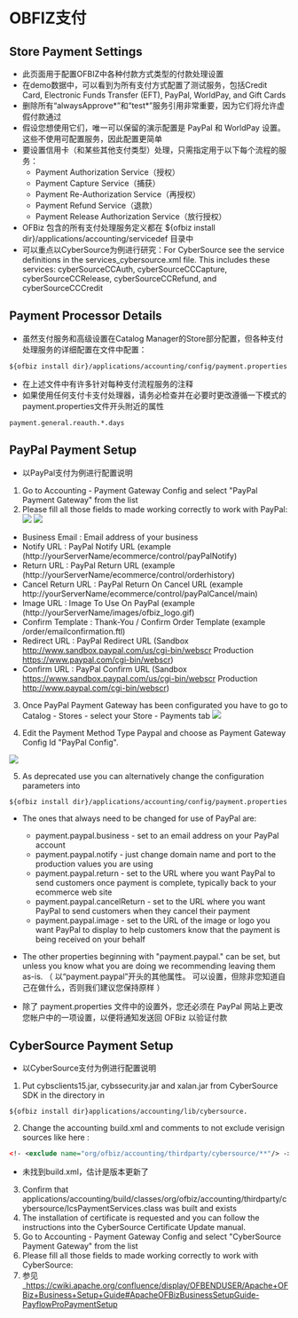 # OBFIZ支付
## Store Payment Settings
* 此页面用于配置OFBIZ中各种付款方式类型的付款处理设置
* 在demo数据中，可以看到为所有支付方式配置了测试服务，包括Credit Card, Electronic Funds Transfer (EFT), PayPal, WorldPay, and Gift Cards
* 删除所有“alwaysApprove*”和“test*”服务引用非常重要，因为它们将允许虚假付款通过
* 假设您想使用它们，唯一可以保留的演示配置是 PayPal 和 WorldPay 设置。 这些不使用可配置服务，因此配置更简单
* 要设置信用卡（和某些其他支付类型）处理，只需指定用于以下每个流程的服务：
  * Payment Authorization Service（授权）
  * Payment Capture Service（捕获）
  * Payment Re-Authorization Service（再授权）
  * Payment Refund Service（退款）
  * Payment Release Authorization Service（放行授权）
* OFBiz 包含的所有支付处理服务定义都在 ${ofbiz install dir}/applications/accounting/servicedef 目录中
* 可以重点以CyberSource为例进行研究：For CyberSource see the service definitions in the services_cybersource.xml file. This includes these services: cyberSourceCCAuth, cyberSourceCCCapture, cyberSourceCCRelease, cyberSourceCCRefund, and cyberSourceCCCredit

## Payment Processor Details
* 虽然支付服务和高级设置在Catalog Manager的Store部分配置，但各种支付处理服务的详细配置在文件中配置：
```
${ofbiz install dir}/applications/accounting/config/payment.properties
```
* 在上述文件中有许多针对每种支付流程服务的注释
* 如果使用任何支付卡支付处理器，请务必检查并在必要时更改遵循一下模式的payment.properties文件开头附近的属性
```
payment.general.reauth.*.days
```

## PayPal Payment Setup
* 以PayPal支付为例进行配置说明
1. Go to Accounting - Payment Gateway Config and select "PayPal Payment Gateway" from the list
2. Please fill all those fields to made working correctly to work with PayPal:
![](./images/payment_gateway_paypal.png)
![](./images/paypal_gateway_config.png)
* Business Email : Email address of your business
* Notify URL : PayPal Notify URL (example (http://yourServerName/ecommerce/control/payPalNotify)
* Return URL : PayPal Return URL (example (http://yourServerName/ecommerce/control/orderhistory)
* Cancel Return URL : PayPal Return On Cancel URL (example http://yourServerName/ecommerce/control/payPalCancel/main)
* Image URL : Image To Use On PayPal (example (http://yourServerName/images/ofbiz_logo.gif)
* Confirm Template : Thank-You / Confirm Order Template (example /order/emailconfirmation.ftl)
* Redirect URL : PayPal Redirect URL (Sandbox http://www.sandbox.paypal.com/us/cgi-bin/webscr Production https://www.paypal.com/cgi-bin/webscr)
* Confirm URL : PayPal Confirm URL (Sandbox https://www.sandbox.paypal.com/us/cgi-bin/webscr Production http://www.paypal.com/cgi-bin/webscr)

3.  Once PayPal Payment Gateway has been configurated you have to go to Catalog - Stores - select your Store - Payments tab ![](./images/store_payments_tab.png)

4.  Edit the Payment Method Type Paypal and choose as Payment Gateway Config Id "PayPal Config". 

   ![](./images/edit_paypal_method.png)

5.  As deprecated use you can alternatively change the configuration parameters into 

   ```
   ${ofbiz install dir}/applications/accounting/config/payment.properties
   ```

   * The ones that always need to be changed for use of PayPal are: 
     *  payment.paypal.business - set to an email address on your PayPal account 
     *  payment.paypal.notify - just change domain name and port to the production values you are using 
     *  payment.paypal.return - set to the URL where you want PayPal to send  customers once payment is complete, typically back to your ecommerce web site 
     *  payment.paypal.cancelReturn - set to the URL where you want PayPal to send customers when they cancel their payment 
     *  payment.paypal.image - set to the URL of the image or logo you want  PayPal to display to help customers know that the payment is being  received on your behalf 

   * The other properties beginning with "payment.paypal." can be set, but  unless you know what you are doing we recommending leaving them as-is. （ 以“payment.paypal”开头的其他属性。 可以设置，但除非您知道自己在做什么，否则我们建议您保持原样 ）

   * 除了 payment.properties 文件中的设置外，您还必须在 PayPal 网站上更改您帐户中的一项设置，以便将通知发送回 OFBiz 以验证付款 

## CyberSource Payment Setup
* 以CyberSource支付为例进行配置说明
1. Put cybsclients15.jar, cybssecurity.jar and xalan.jar from CyberSource SDK in the directory in
```
${ofbiz install dir}applications/accounting/lib/cybersource.
```
2. Change the accounting build.xml and comments to not exclude verisign sources like here :
```xml
<!- <exclude name="org/ofbiz/accounting/thirdparty/cybersource/**"/> ->
```
* 未找到build.xml，估计是版本更新了
3. Confirm that applications/accounting/build/classes/org/ofbiz/accounting/thirdparty/cybersource/IcsPaymentServices.class was built and exists
4. The installation of certificate is requested and you can follow the instructions into the CyberSource Certificate Update manual.
5. Go to Accounting - Payment Gateway Config and select "CyberSource Payment Gateway" from the list
6. Please fill all those fields to made working correctly to work with CyberSource:
7. 参见_https://cwiki.apache.org/confluence/display/OFBENDUSER/Apache+OFBiz+Business+Setup+Guide#ApacheOFBizBusinessSetupGuide-PayflowProPaymentSetup